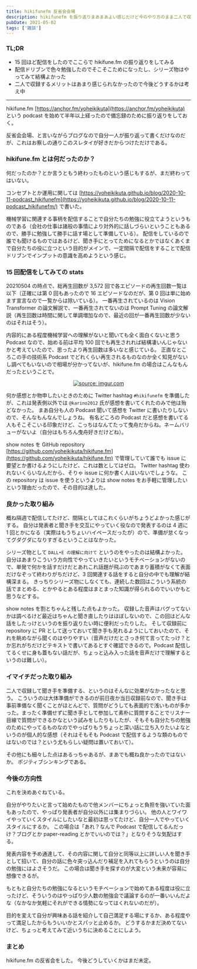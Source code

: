 ```yaml
---
title: hikifunefm 反省会会場
description: hikifunefm を振り返りまあまあよい感じだけど今のやり方のまま二人で収録するメリットはそんなにないなというブログ記事。
pubDate: 2021-05-02
tags: ['雑談']
---
```



### TL;DR
- 15 回ほど配信をしたのでここらで hikifune.fm の振り返りをしてみる
- 配信ドリブンで色々勉強したのでそこそこためになったし、シリーズ物はやってみて結構よかった
- 二人で収録するメリットはあまり感じられなかったので今後どうするかは考え中
---

hikifune.fm [https://anchor.fm/yoheikikuta](https://anchor.fm/yoheikikuta) という podcast を始めて半年以上経ったので備忘録のために振り返りをしておく。

反省会会場、と言いながらブログなので自分一人が振り返って書くだけなのだが、これはお察しの通りこのスレタイが好きだからつけただけである。

### hikifune.fm とは何だったのか？
何だったのか？とか言うともう終わったものという感じもするが、まだ終わってはいない。

コンセプトとか運用に関しては [https://yoheikikuta.github.io/blog/2020-10-11-podcast_hikifunefm](https://yoheikikuta.github.io/blog/2020-10-11-podcast_hikifunefm/) で書いた。

機械学習に関連する事柄を配信することで自分たちの勉強に役立てようというものである（会社の仕事は諸般の事情により対外的に話しづらいということもあるので、勝手に勉強して勝手に話す場として準備している）。
配信をしているので誰でも聞けるものではあるけど、聞き手にとってためになるとかではなくあくまで自分たちの役に立つという目的がメインで、一定間隔で配信をすることで配信ドリブンでインプットの意識を高めようという感じ。

### 15 回配信をしてみての stats
20210504 の時点で、総再生回数が 3,572 回で各エピソードの再生回数一覧は以下（正確には第 0 回もあったので 16 エピソードなのだが、第 0 回は単に始めます宣言なので一覧からは除いている）。
一番再生されているのは Vision Transformer の論文解説で、一番再生されてないのは Prompt Tuning の論文解説（再生回数は時間に関して単調増加なので、最近の回が一番再生回数が少ないのはそれはそう）。

内容的にある程度機械学習への理解がないと聞いても全く面白くないと思う Podcast なので、始める前は平均 100 回でも再生されれば結構凄いんじゃないかと考えていたので、思ったより再生回数は多いなと感じている。
正直なところこの手の技術系 Podcast でどれくらい再生されるものなのか全く知見がないし調べてもいないので相場が分かってないが、hikifune.fm の場合はこんなもんだったということで。

<center>
<a href="https://i.imgur.com/ebkXzjb"><img src="https://i.imgur.com/ebkXzjb.png" title="source: imgur.com" /></a>
</center>

何か感想とか物申したいときのために Twitter hashtag `#hikifunefm` を準備したが、これは発表側以外では `@karino2012` 氏が感想を書いてくれたのみで他は殆どなかった。
まあ自分も人の Podcast 聞いて感想を Twitter に書いたりしないので、そんなもんなんでしょうね。
有名どころの Podcast だと感想を書いてる人もそこそこいる印象だけど、こっちはなんてたって曳舟だからね。ネームバリューがないよ（自分はもちろん曳舟好きだけどね）。

show notes を GitHub repository [https://github.com/yoheikikuta/hikifune.fm](https://github.com/yoheikikuta/hikifune.fm) で管理していて誰でも issue に要望とか書けるようにしたけど、これは数としてはゼロ。
Twitter hashtag 使われないくらいなんだから、そりゃ issue に何か書く人はいないでしょうな。
この repository は issue を使うというよりは show notes をお手軽に管理したいという理由だったので、その目的は達した。

### 良かった取り組み
概ね隔週で配信してたけど、間隔としてはこれくらいがちょうどよかった感じがする。
自分は発表者と聞き手を交互にやっていく役なので発表するのは 4 週に 1 回とかになる（実際はもうちょいハイペースだったが）ので、準備が怠くなってグダグダになりすぎるということはなかった。

シリーズ物として `DALL•E の理解に向けて` というのをやったのは結構よかった。
自分はあまりこういう方向性でやっていきたいというモチベーションがないので、単発で何かを話すだけだとあれこれ話題が飛ぶのであまり蓄積がなくて表面だけなぞって終わりがちだけど、3 回関連する話をすると自分の中でも理解が結構深まる。
きっちりシリーズ物にしなくても、連続した数回はこういう系統の話でまとめる、とかやるとある程度はまとまった知識が得られるのでいいかもと思うなどする。

show notes を割とちゃんと残した点もよかった。
収録した音声はバグってないかは調べるけど最近はちゃんと聞き直したりはほぼしないので、この回はどんな話をしたっけというのを振り返りたい時に便利だったりした。
そして収録前に repository に PR として送っておいて聞き手も見れるようにしておいたので、それを眺めながら聞くのはやりやすい（音声だけだとさっき何て言ってたっけ？とか忘れがちだけどテキストで書いてあるとすぐ確認できるので。Podcast 配信してるくせに身も蓋もない話だが、ちょっと込み入った話を音声だけで理解するというのは難しい）。

### イマイチだった取り組み
二人で収録して聞き手を準備する、というのはそんなに効果がなかったなと思う。
こういうのは大体準備ができるのが前日夜か当日収録前なので、聞き手は事前準備なく聞くことがほとんどで、質問がどうしても表面的で浅いものが多かった。まったく準備せずに聞き手として参加して素朴に質問することでリスナー目線で質問ができるかなという試みをしたりもしたが、そもそも自分たちの勉強のためにやってるものなのでやっぱりもうちょっと深い話に立ち入りたいよなというのが個人的な感想（それはそもそも Podcast で配信するような類のものではないのでは？という尤もらしい疑問は置いておいて）。

その他にも細々した点はあるっちゃあるが、まあでも概ね良かったのではないか。
ポジティブシンキングである。

### 今後の方向性
これを決めあぐねている。

自分がやりたいと言って始めたもので他メンバーにちょっと負担を強いていた面もあったので、やっぱり発表者が自分以外には集まりづらい。
他の人とワイワイやっていくスタイルにしたいなと最初は思ってたけど、自分一人でやっていくスタイルにするか。
この場合は「あれ？なんで Podcast で配信してるんだっけ？ブログとか paper-reading とかでいいのでは？」となりそうな気配はする。

発表内容を予め通達して、その内容に関して自分と同等以上に詳しい人を聞き手として招いて、自分の話に色々突っ込んだり補足を入れてもらうというのは自分の勉強にはよさそうだ。
この場合は聞き手を探すのが大変という未来が容易に想像できるが。

もともと自分たちの勉強になるというモチベーションで始めてある程度は役に立ったけど、そういうのはやっぱり少人数の勉強会で議論するのが一番いいんだよな（なかなか気軽にそれができる情勢になってはくれないのだが）。

目的を変えて自分が興味ある話を紹介して自己満足する場にするか、ある程度やって満足したからもういいかとスパッと止めるか。
どうするかまだ決めてないけど、ちょっと考えてみて近いうちに決めることにしよう。

### まとめ
hikifune.fm の反省会をした。
今後どうしていくかはまだ未定。
